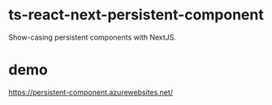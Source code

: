 # ts-react-next-persistent-component
Show-casing persistent components with NextJS.

# demo
https://persistent-component.azurewebsites.net/